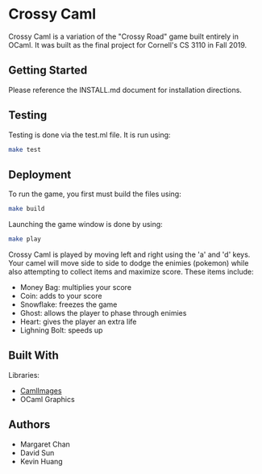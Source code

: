<!-- This is the README for Crossy Caml -->

# Crossy Caml
Crossy Caml is a variation of the "Crossy Road" game built entirely in OCaml.
It was built as the final project for Cornell's CS 3110 in Fall 2019.

## Getting Started
Please reference the INSTALL.md document for installation directions.

## Testing
Testing is done via the test.ml file. It is run using:
```bash
make test
```

## Deployment
To run the game, you first must build the files using:

```bash
make build
```
Launching the game window is done by using:
```bash
make play
```

Crossy Caml is played by moving left and right using the 'a' and 'd' keys.
Your camel will move side to side to dodge the enimies (pokemon)
while also attempting to collect items and maximize score. These items include:

- Money Bag: multiplies your score
- Coin: adds to your score
- Snowflake: freezes the game
- Ghost: allows the player to phase through enimies
- Heart: gives the player an extra life
- Lighning Bolt: speeds up

## Built With
Libraries:
- [CamlImages](http://gallium.inria.fr/camlimages/)
- OCaml Graphics

## Authors
- Margaret Chan
- David Sun
- Kevin Huang
